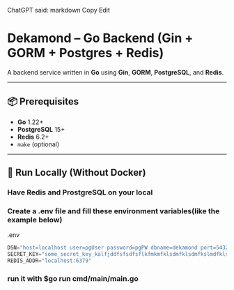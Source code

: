 ChatGPT said:
markdown
Copy
Edit
# Dekamond – Go Backend (Gin + GORM + Postgres + Redis)

A backend service written in **Go** using **Gin**, **GORM**, **PostgreSQL**, and **Redis**.

---

## 📦 Prerequisites
- **Go** 1.22+
- **PostgreSQL** 15+
- **Redis** 6.2+
- `make` (optional)

---

## 🚀 Run Locally (Without Docker)

### Have Redis and ProstgreSQL on your local 
### Create a .env file and fill these environment variables(like the example below)
<div class="code-file">.env</div>

```python
DSN="host=localhost user=pgUser password=pgPW dbname=dekamond port=5432 sslmode=disable TimeZone=Asia/Shanghai"
SECRET_KEY="some_secret_key_kalfjddfsfsdfsflkfmkmfklsdmfklsdmfkslmdfklsmfdklsmdfh"
REDIS_ADDR="localhost:6379"
```

### run it with $go run cmd/main/main.go 
